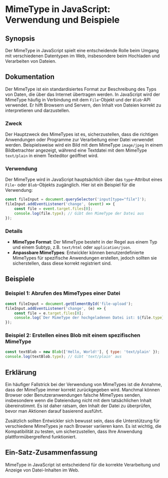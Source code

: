 <!--
Meta Description: # MimeType in JavaScript: Verwendung und Beispiele ## Synopsis Der MimeType in JavaScript spielt eine entscheidende Rolle beim Umgang mit verschiedene...
Meta Keywords: mimetype, der, javascript, ist, die
-->

# MimeType in JavaScript: Verwendung und Beispiele

## Synopsis
Der MimeType in JavaScript spielt eine entscheidende Rolle beim Umgang mit verschiedenen Datentypen im Web, insbesondere beim Hochladen und Verarbeiten von Dateien.

## Dokumentation
Der MimeType ist ein standardisiertes Format zur Beschreibung des Typs von Daten, die über das Internet übertragen werden. In JavaScript wird der MimeType häufig in Verbindung mit dem `File`-Objekt und der `Blob`-API verwendet. Er hilft Browsern und Servern, den Inhalt von Dateien korrekt zu interpretieren und darzustellen.

### Zweck
Der Hauptzweck des MimeTypes ist es, sicherzustellen, dass die richtigen Anwendungen oder Programme zur Verarbeitung einer Datei verwendet werden. Beispielsweise wird ein Bild mit dem MimeType `image/jpeg` in einem Bildbetrachter angezeigt, während eine Textdatei mit dem MimeType `text/plain` in einem Texteditor geöffnet wird.

### Verwendung
Der MimeType wird in JavaScript hauptsächlich über das `type`-Attribut eines `File`- oder `Blob`-Objekts zugänglich. Hier ist ein Beispiel für die Verwendung:

```javascript
const fileInput = document.querySelector('input[type="file"]');
fileInput.addEventListener('change', (event) => {
    const file = event.target.files[0];
    console.log(file.type); // Gibt den MimeType der Datei aus
});
```

### Details
- **MimeType Format**: Der MimeType besteht in der Regel aus einem Typ und einem Subtyp, z.B. `text/html` oder `application/json`.
- **Anpassbare MimeTypes**: Entwickler können benutzerdefinierte MimeTypes für spezifische Anwendungen erstellen, jedoch sollten sie sicherstellen, dass diese korrekt registriert sind.

## Beispiele
### Beispiel 1: Abrufen des MimeTypes einer Datei
```javascript
const fileInput = document.getElementById('file-upload');
fileInput.addEventListener('change', (e) => {
    const file = e.target.files[0];
    console.log(`Der MimeType der hochgeladenen Datei ist: ${file.type}`);
});
```

### Beispiel 2: Erstellen eines Blob mit einem spezifischen MimeType
```javascript
const textBlob = new Blob(['Hello, World!'], { type: 'text/plain' });
console.log(textBlob.type); // Gibt 'text/plain' aus
```

## Erklärung
Ein häufiger Fallstrick bei der Verwendung von MimeTypes ist die Annahme, dass der MimeType immer korrekt zurückgegeben wird. Manchmal können Browser oder Benutzeranwendungen falsche MimeTypes senden, insbesondere wenn die Dateiendung nicht mit dem tatsächlichen Inhalt übereinstimmt. Es ist daher ratsam, den Inhalt der Datei zu überprüfen, bevor man Aktionen darauf basierend ausführt.

Zusätzlich sollten Entwickler sich bewusst sein, dass die Unterstützung für verschiedene MimeTypes je nach Browser variieren kann. Es ist wichtig, die Kompatibilität zu testen, um sicherzustellen, dass Ihre Anwendung plattformübergreifend funktioniert.

## Ein-Satz-Zusammenfassung
MimeType in JavaScript ist entscheidend für die korrekte Verarbeitung und Anzeige von Datei-Inhalten im Web.